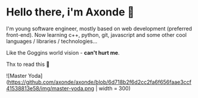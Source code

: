 # Hello there, i'm Axonde 🌊

I'm young software engineer, mostly based on web development (preferred front-end). Now learning c++, python, git, javascript and some other cool languages / libraries / technologies...

Like the Goggins world vision - **can't hurt me**.

Thx to read this 🙂

![Master Yoda](https://github.com/axonde/axonde/blob/6d718b2f6d2cc2fa6f656faae3ccf41538813e58/img/master-yoda.png | width = 300)
